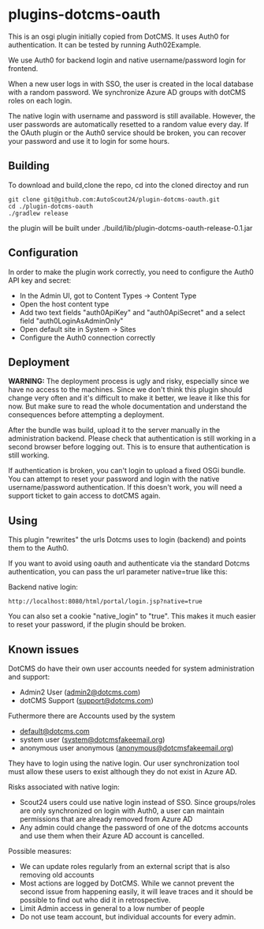 plugins-dotcms-oauth
====================

This is an osgi plugin initially copied from DotCMS. It uses Auth0 for authentication. It can be tested by 
running Auth02Example.

We use Auth0 for backend login and native username/password login for frontend.

When a new user logs in with SSO, the user is created in the local database with a random password. We synchronize 
Azure AD groups with dotCMS roles on each login.

The native login with username and password is still available. However, the user passwords are automatically resetted
to a random value every day. If the OAuth plugin or the Auth0 service should be broken, you can recover your password 
and use it to login for some hours.

## Building
To download and build,clone the repo, cd into the cloned directoy and run
```
git clone git@github.com:AutoScout24/plugin-dotcms-oauth.git
cd ./plugin-dotcms-oauth
./gradlew release
```
the plugin will be built under ./build/lib/plugin-dotcms-oauth-release-0.1.jar

## Configuration
In order to make the plugin work correctly, you need to configure the Auth0 API key and secret:
* In the Admin UI, got to Content Types -> Content Type
* Open the host content type
* Add two text fields "auth0ApiKey" and "auth0ApiSecret" and a select field "auth0LoginAsAdminOnly"
* Open default site in System -> Sites
* Configure the Auth0 connection correctly

## Deployment
**WARNING:** The deployment process is ugly and risky, especially since we have no access to the machines. Since we don't think this
plugin should change very often and it's difficult to make it better, we leave it like this for now. But make sure to read the whole
documentation and understand the consequences before attempting a deployment.

After the bundle was build, upload it to the server manually in the administration backend. Please check that authentication is still working
in a second browser before logging out. This is to ensure that authentication is still working. 

If authentication is broken, you can't login to upload a fixed OSGi bundle. You can attempt to reset your password 
and login with the native username/password authentication. If this doesn't work, you will need a support ticket to 
gain access to dotCMS again.

## Using

This plugin "rewrites" the urls Dotcms uses to login (backend) and points them to the Auth0.  

If you want to avoid using oauth and authenticate via the standard Dotcms authentication, you can pass the url parameter native=true like this:

Backend native login:
````
http://localhost:8080/html/portal/login.jsp?native=true 
````

You can also set a cookie "native_login" to "true". This makes it much easier to reset your password, if the plugin
should be broken.

## Known issues
DotCMS do have their own user accounts needed for system administration and support:
* Admin2 User (admin2@dotcms.com)
* dotCMS Support (support@dotcms.com)

Futhermore there are Accounts used by the system
* default@dotcms.com
* system user (system@dotcmsfakeemail.org)
* anonymous user anonymous (anonymous@dotcmsfakeemail.org)

They have to login using the native login. Our user synchronization tool must allow these users to exist although
they do not exist in Azure AD.

Risks associated with native login:
* Scout24 users could use native login instead of SSO. Since groups/roles are only synchronized on login with Auth0,
  a user can maintain permissions that are already removed from Azure AD
* Any admin could change the password of one of the dotcms accounts and use them when their Azure AD account is cancelled.  

Possible measures:
* We can update roles regularly from an external script that is also removing old accounts
* Most actions are logged by DotCMS. While we cannot prevent the second issue from happening easily, it will leave traces
  and it should be possible to find out who did it in retrospective. 
* Limit Admin access in general to a low number of people
* Do not use team account, but individual accounts for every admin.
